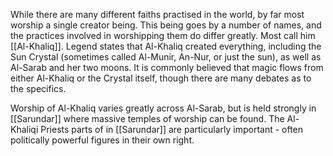 While there are many different faiths practised in the world, by far most worship a single creator being. This being goes by a number of names, and the practices involved in worshipping them do differ greatly. Most call him [[Al-Khaliq]]. Legend states that Al-Khaliq created everything, including the Sun Crystal (sometimes called Al-Munir, An-Nur, or just the sun), as well as Al-Sarab and her two moons. It is commonly believed that magic flows from either Al-Khaliq or the Crystal itself, though there are many debates as to the specifics. 

Worship of Al-Khaliq varies greatly across Al-Sarab, but is held strongly in [[Sarundar]] where massive temples of worship can be found. The Al-Khaliqi Priests parts of in [[Sarundar]] are particularly important - often politically powerful figures in their own right. 